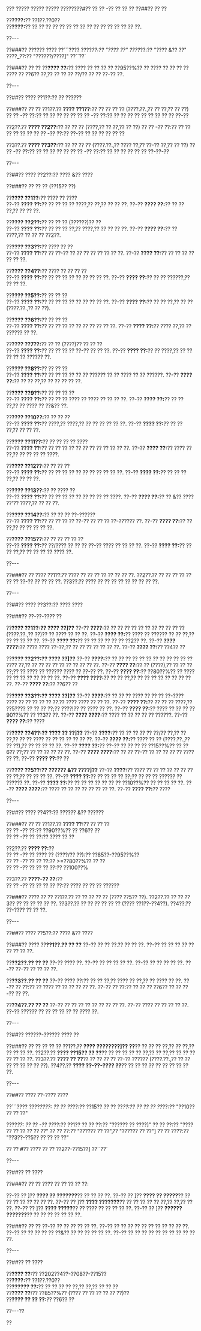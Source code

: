 ??? ????? ????? ????? ????????#?? ?? ?? -?? ?? ?? ??
??##?? ?? ??

??**????:**?? ??1??.??0??  
??**????:**?? ?? ?? ?? ?? ?? ?? ?? ?? ?? ?? ?? ?? ?? ?? ?? ??.

??---

??###?? ?????? ????
??```????
????_??:?? "???? ??"
????_??:?? "???? &?? ??"
????_??:?? "??????/????]"
??``??`

??###?? ?? ??
??**???? ??:**?? ???? ?? ?? ?? ?? ??95??%?? ?? ???? ?? ?? ?? ?? ???? ?? ??6?? ??,?? ?? ?? ?? ??/?? ?? ?? ??-?? ??.

??---

??##?? ???? ??1??:?? ?? ??????

??###?? ?? ??
??1??.?? **???? ??1??:**?? ?? ?? ?? ?? (????.??.,?? ?? ??,?? ?? ??)
??  ?? -?? ??:?? ?? ?? ?? ?? ??
??  ?? -?? ??:?? ?? ?? ?? ?? ?? ?? ?? ?? ?? ??-??

??2??.?? **???? ??2??:**?? ?? ?? ?? (????,?? ?? ??,?? ?? ??)
??  ?? -?? ??:?? ?? ?? ?? ?? ?? ??
??  ?? -?? ??:?? ??-?? ?? ?? ?? ?? ?? ??

??3??.?? **???? ??3??:**?? ?? ?? ?? ?? (????.??.,?? ???? ??,?? ??-?? ??,?? ?? ??)
??  ?? -?? ??:?? ?? ?? ?? ?? ??
??  ?? -?? ??:?? ?? ?? ?? ?? ?? ?? ??-??-??

??---

??##?? ???? ??2??:?? ???? &?? ????

??###?? ?? ?? ?? (??15?? ??)

??**???? ??1??:**?? ???? ?? ????  
??-?? **???? ??:**?? ?? ?? ?? ?? ????,?? ??,?? ?? ?? ??.
??-?? **???? ??:**?? ?? ?? ??,?? ?? ?? ??.

??**???? ??2??:**?? ?? ?? ?? (??????)?? ??  
??-?? **???? ??:**?? ?? ?? ?? ??,?? ????,?? ?? ?? ?? ??.
??-?? **???? ??:**?? ?? ????,?? ?? ?? ?? ??2??.

??**???? ??3??:**?? ???? ?? ??  
??-?? **???? ??:**?? ?? ??-?? ?? ?? ?? ?? ?? ?? ?? ??.
??-?? **???? ??:**?? ?? ?? ?? ?? ?? ?? ??.

??**???? ??4??:**?? ???? ?? ?? ?? ??  
??-?? **???? ??:**?? ?? ?? ?? ?? ?? ?? ?? ?? ??.
??-?? **???? ??:**?? ?? ?? ??????,?? ?? ?? ??.

??**???? ??5??:**?? ?? ?? ??  
??-?? **???? ??:**?? ?? ?? ?? ?? ?? ?? ?? ?? ??.
??-?? **???? ??:**?? ?? ?? ??,?? ?? ?? (????.??.,?? ?? ??).

??**???? ??6??:**?? ?? ?? ??  
??-?? **???? ??:**?? ?? ?? ?? ?? ?? ?? ?? ?? ?? ??.
??-?? **???? ??:**?? ???? ??,?? ?? ?????? ?? ??.

??**???? ??7??:**?? ?? ?? (????)?? ?? ?? ??  
??-?? **???? ??:**?? ?? ?? ?? ?? ??-?? ?? ?? ??.
??-?? **???? ??:**?? ?? ????,?? ?? ?? ?? ?? ?? ?????? ??.

??**???? ??8??:**?? ?? ?? ??  
??-?? **???? ??:**?? ?? ?? ?? ?? ?? ?? ?????? ?? ?? ???? ?? ?? ??????.
??-?? **???? ??:**?? ?? ?? ??,?? ?? ?? ?? ?? ??.

??**???? ??9??:**?? ?? ?? ?? ??  
??-?? **???? ??:**?? ?? ?? ?? ???? ?? ???? ?? ?? ?? ??.
??-?? **???? ??:**?? ?? ?? ??,?? ?? ???? ?? ??&?? ??.

??**???? ??10??:**?? ?? ?? ??  
??-?? **???? ??:**?? ????,?? ????,?? ?? ?? ?? ?? ?? ??.
??-?? **???? ??:**?? ?? ?? ??,?? ?? ?? ??.

??**???? ??11??:**?? ?? ?? ?? ?? ????  
??-?? **???? ??:**?? ?? ?? ?? ?? ?? ?? ?? ?? ?? ?? ?? ??.
??-?? **???? ??:**?? ???? ?? ??,?? ?? ?? ?? ?? ????.

??**???? ??12??:**?? ?? ?? ??  
??-?? **???? ??:**?? ?? ?? ?? ?? ?? ?? ?? ?? ?? ?? ??.
??-?? **???? ??:**?? ?? ?? ?? ??,?? ?? ?? ??.

??**???? ??13??:**?? ?? ???? ??  
??-?? **???? ??:**?? ?? ?? ?? ?? ?? ?? ?? ?? ?? ????.
??-?? **???? ??:**?? ?? &?? ???? ??'?? ????,?? ?? ?? ??.

??**???? ??14??:**?? ?? ?? ?? ??-??????  
??-?? **???? ??:**?? ?? ?? ?? ?? ??-?? ?? ?? ?? ??-?????? ??.
??-?? **???? ??:**?? ?? ??,?? ?? ?? ?? ?? ??.

??**???? ??15??:**?? ?? ?? ?? ?? ??  
??-?? **???? ??:**?? ??/???? ?? ?? ?? ??-?? ???? ?? ?? ?? ??.
??-?? **???? ??:**?? ?? ?? ??,?? ?? ?? ?? ?? ???? ??.

??---

??###?? ?? ????
??1??.?? ???? ?? ?? ?? ?? ?? ?? ?? ??.
??2??.?? ?? ?? ?? ?? ?? ?? ?? ??-?? ?? ?? ?? ??.
??3??.?? ???? ?? ?? ?? ?? ?? ?? ?? ?? ??.

??---

??##?? ???? ??3??:?? ???? ????

??###?? ??-??-???? ??

??**???? ??1??:?? ???? ??]??**
??-?? **????:**?? ?? ?? ?? ?? ?? ?? ?? ?? ?? ?? ?? (????.??.,?? ??)?? ?? ???? ?? ?? ??.
??-?? **???? ??:**?? ???? ?? ?????? ?? ?? ??,?? ?? ?? ?? ?? ??.
??-?? **???? ??:**?? ?? ?? ?? ?? ?? ?? ??2?? ??.
??-?? **???? ????:**?? ???? ???? ??-??;?? ?? ?? ?? ?? ?? ?? ??.
??-?? **???? ??:**?? ??4?? ??

??**???? ??2??:?? ???? ??]??**
??-?? **????:**?? ?? ?? ?? ?? ?? ?? ?? ?? ?? ?? ?? ?? ???? ??,?? ?? ?? ?? ?? ?? ?? ?? ?? ?? ??.
??-?? **???? ??:**?? ?? (????),?? ?? ?? ?? ??;?? ?? ???? ?? ?????? ???? ?? ??-?? ??.
??-?? **???? ??:**?? ??80??%?? ?? ???? ?? ?? ?? ?? ?? ?? ?? ??.
??-?? **???? ????:**?? ?? ?? ??,?? ?? ?? ?? ?? ?? ?? ?? ?? ??.
??-?? **???? ??:**?? ??6?? ??

??**???? ??3??:?? ???? ??]??**
??-?? **????:**?? ?? ?? ?? ???? ?? ?? ?? ??-???? ???? ?? ?? ?? ?? ?? ??.?? ???? ???? ?? ?? ??.
??-?? **???? ??:**?? ?? ?? ?? ????,?? ??5???? ?? ?? ?? ??;?? ????!?? ?? ???? ?? ??.
??-?? **???? ??:**?? ???? ?? ?? ?? ??90??%?? ?? ??3?? ??.
??-?? **???? ????:**?? ???? ?? ?? ?? ?? ?? ??????.
??-?? **???? ??:**?? ????

??**???? ??4??:?? ???? ?? ??]??**
??-?? **????:**?? ?? ?? ?? ?? ?? ??/?? ??,?? ?? ??,?? ?? ?? ???? ?? ?? ?? ?? ?? ?? ??.
??-?? **???? ??:**?? ???? ?? ?? (????.??.,?? ?? ??),?? ?? ?? ?? ?? ??.
??-?? **???? ??:**?? ??-?? ?? ?? ?? ?? ??15??%?? ?? ??6?? ??;?? ?? ?? ?? ?? ?? ??.
??-?? **???? ????:**?? ?? ?? ??-?? ?? ?? ?? ?? ?? ???? ?? ??.
??-?? **???? ??:**?? ??

??**???? ??5??:?? ?????? &?? ????]??**
??-?? **????:**?? ???? ?? ?? ?? ?? ?? ?? ?? ?? ??,?? ?? ?? ?? ??.
??-?? **???? ??:**?? ?? ?? ?? ?? ??;?? ?? ?? ?? ?????? ?? ?????? ??.
??-?? **???? ??:**?? ?? ?? ?? ?? ?? ?? ?? ??10??%?? ?? ?? ?? ?? ??.
??-?? **???? ????:**?? ???? ?? ?? ?? ?? ?? ?? ?? ??.
??-?? **???? ??:**?? ????

??---

??##?? ???? ??4??:?? ?????? &?? ??????

??###?? ?? ??
??1??.?? **???? ??:**?? ?? ?? ??  
??  ?? -?? ??:?? ??90??%?? ?? ??6?? ??  
??  ?? -?? ?? ??:?? ???? ?? ??

??2??.?? **???? ??:**??  
??  ?? -?? ?? ???? ?? (????/?? ??):?? ??85??-??95??%??  
??  ?? -?? ?? ?? ??:?? >=??80??%?? ?? ??  
??  ?? -?? ?? ?? ?? ??:?? ??100??%

??3??.?? **????-?? ??:**??  
??  ?? -?? ?? ?? ?? ?? ??:?? ???? ?? ?? ?? ??????

??###?? ???? ?? ??
??1??.?? ?? ?? ?? ?? ?? (???? ??5?? ??).
??2??.?? ?? ?? ??3?? ?? ?? ?? ?? ?? ??.
??3??.?? ?? ?? ?? ?? ?? ?? (???? ??1??-??4??).
??4??.?? ??-???? ?? ?? ??.

??---

??##?? ???? ??5??:?? ???? &?? ????

??###?? ????
??**??1??.?? ?? ??**
??-?? ?? ?? ??.?? ?? ?? ??.
??-?? ?? ?? ?? ?? ?? ?? ?? ?? ??.

??**??2??.?? ?? ??**
??-?? ???? ??.
??-?? ?? ?? ?? ?? ??.
??-?? ?? ?? ?? ?? ??.
??-?? ??-?? ?? ?? ?? ??.

??**??3??.?? ?? ??**
??-?? ???? ??:?? ?? ?? ??,?? ???? ?? ??,?? ?? ???? ?? ??.
??-?? ?? ??:?? ?? ???? ?? ?? ?? ?? ?? ??.
??-?? ?? ??:?? ?? ?? ?? ??6?? ?? ?? ??-?? ?? ??.

??**??4??.?? ?? ??**
??-?? ?? ?? ?? ?? ?? ?? ?? ?? ??.
??-?? ???? ?? ?? ?? ?? ??.
??-?? ?????? ?? ?? ?? ?? ?? ?? ???? ??.

??---

??##?? ??????-?????? ???? ??

??###?? ?? ?? ?? ?? ??
??1??.?? **???? ????????]?? ??**?? ?? ?? ?? ??,?? ?? ??,?? ?? ?? ?? ??.
??2??.?? **???? ??15?? ?? ??**?? ?? ?? ?? ?? ?? ??,?? ?? ??,?? ?? ?? ?? ?? ?? ?? ??.
??3??.?? **???? ?? ??**?? ?? ?? ?? ?? ??-?? ?????? (????.??.,?? ?? ?? ?? ?? ?? ?? ?? ??).
??4??.?? **???? ??-??-???? ??**?? ?? ?? ?? ?? ?? ?? ?? ?? ?? ??.

??---

??##?? ???? ??-???? ????

??```????
????_????:
?? ?? ??_??:?? ??15??
?? ?? ??_??:?? ??
?? ?? ??_??:?? "??10?? ?? ?? ??"

????_??:
?? ?? -?? ??_??:?? ??1??
??   ?? ??:?? "?????? ?? ????]"
??   ?? ??:?? "???? ?? ?? ?? ?? ?? ??"
??   ?? ??:?? "?????? ?? ??",?? "?????? ?? ??"]
??   ?? ????:?? "??3??-??5?? ?? ?? ?? ??"

?? ?? #?? ???? ?? ?? ??2??-??15??]
??``??`

??---

??##?? ?? ????

??###?? ?? ??
???? ?? ?? ?? ?? ??:

??-?? ?? ]?? **???? ?? ???????**?? ?? ?? ?? ??.
??-?? ?? ]?? **???? ?? ?????**?? ?? ?? ?? ?? ?? ?? ?? ??.
??-?? ?? ]?? **???? ???????**?? ?? ?? ?? ?? ?? ??,?? ??,?? ?? ??.
??-?? ?? ]?? **???? ?????**?? ?? ???? ?? ?? ?? ?? ??.
??-?? ?? ]?? **?????? ???????**?? ?? ?? ?? ?? ?? ?? ??.

??###?? ?? ??
??-?? ?? ?? ?? ?? ?? ??.
??-?? ?? ?? ?? ?? ?? ?? ?? ?? ?? ?? ??.
??-?? ?? ?? ?? ?? ?? ??&?? ?? ?? ?? ?? ?? ??.
??-?? ?? ?? ?? ?? ?? ?? ?? ?? ?? ?? ??.

??---

??##?? ?? ????

??**???? ??:**?? ??202??4??-??08??-??15??  
??**????:**?? ??1??.??0??  
??**?????? ??:**?? ?? ?? ?? ?? ??,?? ??,?? ?? ?? ??  
??**???? ??:**?? ??85??%?? (???? ?? ?? ?? ?? ?? ??)??  
??**???? ?? ?? ??:**?? ??6?? ??  

??---??

??